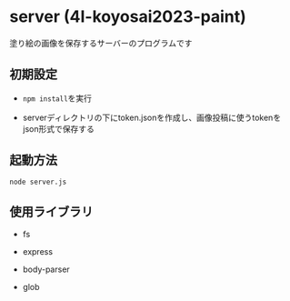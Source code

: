 # server (4I-koyosai2023-paint)

塗り絵の画像を保存するサーバーのプログラムです

## 初期設定

- `npm install`を実行

- serverディレクトリの下にtoken.jsonを作成し、画像投稿に使うtokenをjson形式で保存する

## 起動方法

```
node server.js
```

## 使用ライブラリ

- fs

- express

- body-parser

- glob
